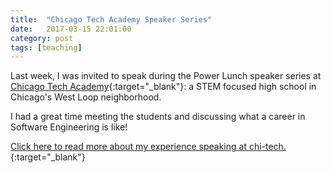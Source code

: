 ```yaml
---
title:  "Chicago Tech Academy Speaker Series"
date:   2017-03-15 22:01:00
category: post
tags: [teaching]
---
```


Last week, I was invited to speak during the Power Lunch speaker series at [Chicago Tech Academy][chitech]{:target="_blank"}: a STEM focused high school in Chicago's West Loop neighborhood. 

I had a great time meeting the students and discussing what a career in Software Engineering is like!

[Click here to read more about my experience speaking at chi-tech.][powerlunch]{:target="_blank"}

[chitech]: https://chitech.org/
[powerlunch]: https://chitech.org/2017/03/10/march-2-power-lunch-series-ambielli/